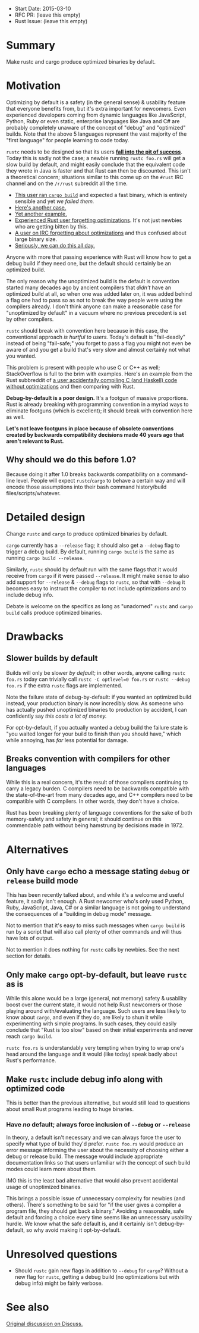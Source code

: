 - Start Date: 2015-03-10
- RFC PR: (leave this empty)
- Rust Issue: (leave this empty)

# Summary

Make rustc and cargo produce optimized binaries by default.

# Motivation


Optimizing by default is a safety (in the general sense) & usability feature
that everyone benefits from, but it's extra important for newcomers. Even
experienced developers coming from dynamic languages like JavaScript, Python,
Ruby or even static, enterprise languages like Java and C# are probably
completely unaware of the concept of "debug" and "optimized" builds. Note that
the above 5 languages represent the vast majority of the "first language" for
people learning to code today.

`rustc` needs to be designed so that its users **[fall into the pit of
success](http://english.stackexchange.com/questions/77535/what-does-falling-into-the-pit-of-success-mean/77541)**.
Today this is sadly not the case; a newbie running `rustc foo.rs` will get a
slow build by default, and might easily conclude that the equivalent code they
wrote in Java is faster and that Rust can then be discounted. This isn't a
theoretical concern; situations similar to this come up on the `#rust` IRC
channel and on the `/r/rust` subreddit all the time.

- [This user ran `cargo build`][ex1] and expected a fast binary, which is
  entirely sensible and yet _we failed them._
- [Here's another case.][ex2]
- [Yet another example.][ex3]
- [Experienced Rust user forgetting optimizations][ex6]. It's not just newbies
  who are getting bitten by this.
- [A user on IRC forgetting about optimizations][ex7] and thus confused about
  large binary size.
- [Seriously, we can do this all day.][ex4]

Anyone with more that passing experience with Rust will know how to get a debug
build if they need one, but the default should certainly be an optimized build.

The only reason why the unoptimized build is the default is convention started
many decades ago by ancient compilers that _didn't_ have an optimized build at
all, so when one was added later on, it was added behind a flag one had to pass
so as not to break the way people were using the compilers already. I don't
think anyone can make a reasonable case for "unoptimized by default" in a vacuum
where no previous precedent is set by other compilers.

`rustc` should break with convention here because in this case, the conventional
approach _is hurtful to users._ Today's default is "fail-deadly" instead of being
"fail-safe;" you forget to pass a flag you might not even be aware of and you
get a build that's very slow and almost certainly not what you wanted.

This problem is present with people who use C or C++ as well; StackOverflow
is full to the brim with examples. Here's an example from the Rust subbreddit of
[a user accidentally compiling C (and Haskell) code without optimizations][ex5]
and then comparing with Rust.

**Debug-by-default is a poor design.** It's a footgun of massive proportions.
Rust is already breaking with programming convention in a myriad ways to
eliminate footguns (which is excellent); it should break with convention here as
well.

**Let's not leave footguns in place because of obsolete conventions created by
backwards compatibility decisions made 40 years ago that aren't relevant to
Rust.**

## Why should we do this before 1.0?

Because doing it after 1.0 breaks backwards compatibility on a command-line
level. People will expect `rustc`/`cargo` to behave a certain way and will encode
those assumptions into their bash command history/build files/scripts/whatever.

# Detailed design

Change `rustc` and `cargo` to produce optimized binaries by default.

`cargo` currently has a `--release` flag; it should also get a `--debug` flag to
trigger a debug build. By default, running `cargo build` is the same as running
`cargo build --release`.

Similarly, `rustc` should by default run with the same flags that it would
receive from `cargo` if it were passed `--release`. It might make sense to also
add support for `--release` & `--debug` flags to `rustc`, so that with
`--debug` it becomes easy to instruct the compiler to not include optimizations
and to include debug info.

Debate is welcome on the specifics as long as "unadorned" `rustc` and `cargo
build` calls produce optimized binaries.

# Drawbacks

## Slower builds by default

Builds will only be slower _by default_; in other words, anyone calling `rustc
foo.rs` today can trivially call `rustc -C optlevel=0 foo.rs` or `rustc --debug
foo.rs` if the extra `rustc` flags are implemented.

Note the failure state of debug-by-default: if you wanted an optimized build
instead, your production binary is now incredibly slow. As someone who has
actually pushed unoptimized binaries to production by accident, I can
confidently say _this costs a lot of money._

For opt-by-default, if you actually wanted a debug build the failure state is
"you waited longer for your build to finish than you should have," which while
annoying, has _far_ less potential for damage.

## Breaks convention with compilers for other languages

While this is a real concern, it's the result of those compilers continuing to
carry a legacy burden. C compilers need to be backwards compatible with the
state-of-the-art from many decades ago, and C++ compilers need to be compatible
with C compilers. In other words, they don't have a choice.

Rust has been breaking plenty of language conventions for the sake of both
memory-safety and safety in general; it should continue on this commendable path
without being hamstrung by decisions made in 1972.

# Alternatives

## Only have `cargo` echo a message stating `debug` or `release` build mode

This has been recently talked about, and while it's a welcome and useful
feature, it sadly isn't enough. A Rust newcomer who's only used Python, Ruby,
JavaScript, Java, C# or a similar language is not going to understand the
consequences of a "building in debug mode" message.

Not to mention that it's easy to miss such messages when `cargo build` is run by
a script that will also call plenty of other commands and will thus have lots of
output.

Not to mention it does nothing for `rustc` calls by newbies. See the next
section for details.

## Only make `cargo` opt-by-default, but leave `rustc` as is

While this alone would be a large (general, not memory) safety & usability boost
over the current state, it would not help Rust newcomers or those playing around
with/evaluating the language. Such users are less likely to know about `cargo`,
and even if they do, are likely to shun it while experimenting with simple
programs. In such cases, they could easily conclude that "Rust is too slow"
based on their initial experiments and never reach `cargo build`.

`rustc foo.rs` is understandably very tempting when trying to wrap one's head around the
language and it would (like today) speak badly about Rust's performance.

## Make `rustc` include debug info along with optimized code

This is better than the previous alternative, but would still lead to questions
about small Rust programs leading to huge binaries.

### Have _no_ default; always force inclusion of `--debug` or `--release`

In theory, a default isn't necessary and we can always force the user to specify
what type of build they'd prefer. `rustc foo.rs` would produce an error message
informing the user about the necessity of choosing either a debug or release
build. The message would include appropriate documentation links so that users
unfamiliar with the concept of such build modes could learn more about them.

IMO this is the least bad alternative that would also prevent accidental usage
of unoptimized binaries.

This brings a possible issue of unnecessary complexity for newbies (and others).
There's something to be said for "if the user gives a compiler a program file,
they should get back a binary." Avoiding a reasonable, safe default and forcing
a choice every time seems like an unnecessary usability hurdle. We know what the
safe default is, and it certainly isn't debug-by-default, so why avoid making it
opt-by-default.

# Unresolved questions

- Should `rustc` gain new flags in addition to `--debug` for `cargo`? Without a
  new flag for `rustc`, getting a debug build (no optimizations but with debug
  info) might be fairly verbose.

# See also

[Original discussion on Discuss.](http://internals.rust-lang.org/t/optimizing-by-default/1532)

[ex1]: http://www.reddit.com/r/rust/comments/2vzxjr/poor_http_performance_iron_framework/
[ex2]: http://learncamlirust.blogspot.de/2015/02/day-1-porting-rollingsum.html
[ex3]: http://www.reddit.com/r/rust/comments/2xccw8/performance_of_reading_a_large_file/coyuz8l
[ex4]: https://www.reddit.com/r/rust/comments/2yk5z7/why_this_rust_code_slower_than_c/cpa97dh
[ex5]: https://www.reddit.com/r/rust/comments/2y0bas/benchmark_rustnom_vs_haskellattoparsec_vs_chammer/cp51mxe
[ex6]: https://botbot.me/mozilla/rust/2015-03-06/?msg=33512540&page=14
[ex7]: https://botbot.me/mozilla/rust/2015-02-18/?msg=32236594&page=5
